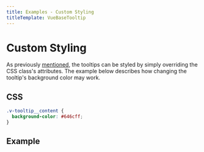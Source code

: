 ```yaml
---
title: Examples - Custom Styling
titleTemplate: VueBaseTooltip
---
```


# Custom Styling
As previously [mentioned](/guide/styling), the tooltips can be styled by simply overriding the CSS class's attributes. The example below describes how changing the tooltip's background color may work.

## CSS
```css
.v-tooltip__content {
  background-color: #646cff;
}
```

<script setup>
import DemoStyling from '../../examples/demo/DemoStyling.vue'
</script>

## Example
<DemoStyling />
<VTooltip />
